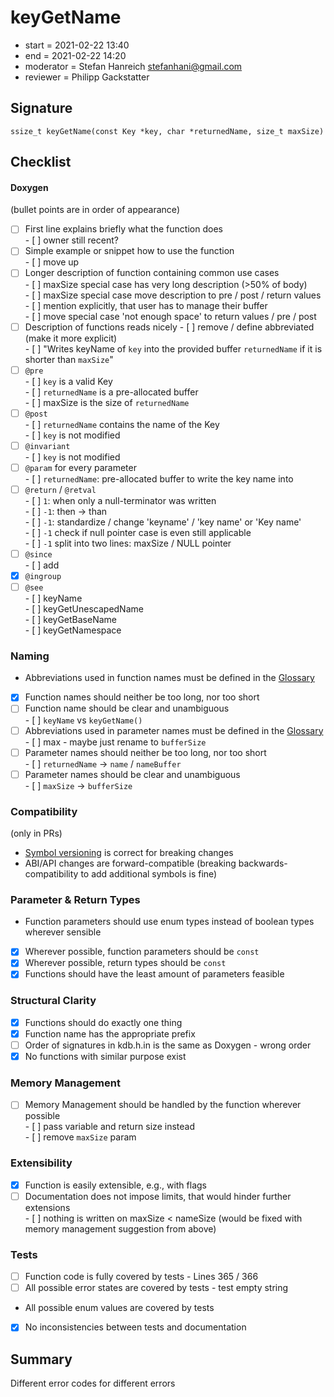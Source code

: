 # keyGetName

- start = 2021-02-22 13:40
- end = 2021-02-22 14:20
- moderator = Stefan Hanreich <stefanhani@gmail.com>
- reviewer = Philipp Gackstatter

## Signature

`ssize_t keyGetName(const Key *key, char *returnedName, size_t maxSize)`

## Checklist

#### Doxygen

(bullet points are in order of appearance)

- [ ] First line explains briefly what the function does  
       - [ ] owner still recent?
- [ ] Simple example or snippet how to use the function  
       - [ ] move up
- [ ] Longer description of function containing common use cases  
       - [ ] maxSize special case has very long description (>50% of body)  
       - [ ] maxSize special case move description to pre / post / return values  
       - [ ] mention explicitly, that user has to manage their buffer  
       - [ ] move special case 'not enough space' to return values / pre / post
- [ ] Description of functions reads nicely - [ ] remove / define abbreviated (make it more explicit)  
       - [ ] "Writes keyName of `key` into the provided buffer `returnedName` if it is shorter than `maxSize`"
- [ ] `@pre`  
       - [ ] `key` is a valid Key  
       - [ ] `returnedName` is a pre-allocated buffer  
       - [ ] maxSize is the size of `returnedName`
- [ ] `@post`  
       - [ ] `returnedName` contains the name of the Key  
       - [ ] `key` is not modified
- [ ] `@invariant`  
       - [ ] `key` is not modified
- [ ] `@param` for every parameter  
       - [ ] `returnedName`: pre-allocated buffer to write the key name into
- [ ] `@return` / `@retval`  
       - [ ] `1`: when only a null-terminator was written  
       - [ ] `-1`: then -> than  
       - [ ] `-1`: standardize / change 'keyname' / 'key name' or 'Key name'  
       - [ ] `-1` check if null pointer case is even still applicable  
       - [ ] `-1` split into two lines: maxSize / NULL pointer
- [ ] `@since`  
       - [ ] add
- [x] `@ingroup`
- [ ] `@see`  
       - [ ] keyName  
       - [ ] keyGetUnescapedName  
       - [ ] keyGetBaseName  
       - [ ] keyGetNamespace

### Naming

- Abbreviations used in function names must be defined in the
  [Glossary](/doc/help/elektra-glossary.md)
- [x] Function names should neither be too long, nor too short
- [ ] Function name should be clear and unambiguous  
       - [ ] `keyName` vs `keyGetName()`
- [ ] Abbreviations used in parameter names must be defined in the
      [Glossary](/doc/help/elektra-glossary.md)  
       - [ ] max - maybe just rename to `bufferSize`
- [ ] Parameter names should neither be too long, nor too short  
       - [ ] `returnedName` -> `name` / `nameBuffer`
- [ ] Parameter names should be clear and unambiguous  
       - [ ] `maxSize` -> `bufferSize`

### Compatibility

(only in PRs)

- [Symbol versioning](/doc/dev/symbol-versioning.md)
  is correct for breaking changes
- ABI/API changes are forward-compatible (breaking backwards-compatibility
  to add additional symbols is fine)

### Parameter & Return Types

- Function parameters should use enum types instead of boolean types
  wherever sensible
- [x] Wherever possible, function parameters should be `const`
- [x] Wherever possible, return types should be `const`
- [x] Functions should have the least amount of parameters feasible

### Structural Clarity

- [x] Functions should do exactly one thing
- [x] Function name has the appropriate prefix
- [ ] Order of signatures in kdb.h.in is the same as Doxygen - wrong order
- [x] No functions with similar purpose exist

### Memory Management

- [ ] Memory Management should be handled by the function wherever possible  
       - [ ] pass variable and return size instead  
       - [ ] remove `maxSize` param  

### Extensibility

- [x] Function is easily extensible, e.g., with flags
- [ ] Documentation does not impose limits, that would hinder further extensions  
       - [ ] nothing is written on maxSize < nameSize (would be fixed with
      memory management suggestion from above)

### Tests

- [ ] Function code is fully covered by tests - Lines 365 / 366
- [ ] All possible error states are covered by tests - test empty string
- All possible enum values are covered by tests
- [x] No inconsistencies between tests and documentation

## Summary

Different error codes for different errors
